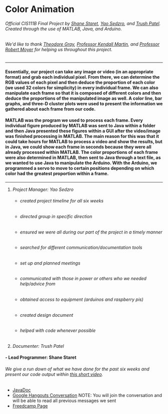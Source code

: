 # Color Animation
###### Official CIS111B Final Project by [Shane Staret](https://github.com/SStaret43), [Yao Sedzro](https://github.com/Yensedzro), and [Trush Patel](https://github.com/trushpatel1997). Created through the use of MATLAB, Java, and Arduino.

###### *We'd like to thank [Theodore Gray](http://home.theodoregray.com/), [Professor Kendall Martin](http://lelejiktenkye.blogspot.com/), and [Professor Robert Moyer](http://faculty.mc3.edu/rmoyer/) for helping us throughout this project.*
________________________________________________________________________________________________________________________________

#### Essentially, our project can take any image or video (in an appropriate format) and grab each individual pixel. From there, we can determine the RGB values of each pixel and then deduce the proportion of each color (we used 32 colors for simplicity) in every individual frame. We can also manipulate each frame so that it is composed of different colors and then deduce the proportions of the manipulated image as well. A color line, bar graphs, and three-D cluster plots were used to present the information we gathered about each frame from our code.

#### MATLAB was the program we used to process each frame. Every individual figure produced by MATLAB was sent to Java within a folder and then Java presented these figures within a GUI after the video/image was finished processing in MATLAB. The main reason for this was that it could take hours for MATLAB to process a video and show the results, but in Java, we could show each frame in seconds because they were all already processed within MATLAB. The color proportions of each frame were also determined in MATLAB, then sent to Java through a text file, as we wanted to use Java to manipulate the Arduino. With the Arduino, we programmed a servo to move to certain positions depending on which color had the greatest proportion within a frame.
________________________________________________________________________________________________________________________________

1. *Project Manager: Yao Sedzro*
   * ###### created project timeline for all six weeks
   * ###### directed group in specific direction
   * ###### ensured we were all during our part of the project in a timely manner
   * ###### searched for different communication/documentation tools
   * ###### set up and planned meetings
   * ###### communicated with those in power or others who we needed help/advice from
   * ###### obtained access to equipment (arduinos and raspberry pis)
   * ###### created design document
   * ###### helped with code whenever possible
   
2. *Documenter: Trush Patel*
#### - Lead Programmer: Shane Staret

###### We give a run down of what we have done for the past six weeks and present our code output within [this short video](https://www.youtube.com/watch?v=CgzbIqppAzo).

* [JavaDoc](https://sstaret43.github.io/ColorAnimation/)
* [Google Hangouts Conversation](https://hangouts.google.com/group/vYaHYCTixmCaNGMp1) NOTE: You will join the conversation and will be able to read all previous messages we sent
* [Freedcamp Page](https://freedcamp.com/CIS_111B_Final_Proje_sX0/A_Project_IzH/todos)
